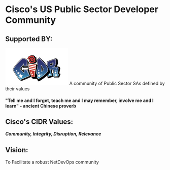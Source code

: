 # Cisco's US Public Sector Developer Community

## Supported BY:
![CIDR](cidr_logo_small.png)  A community of Public Sector SAs defined by their values


#### "Tell me and I forget, teach me and I may remember, involve me and I learn" - ancient Chinese proverb

## Cisco's CIDR Values:

***Community, Integrity, Disruption, Relevance***

## Vision:
To Facilitate a robust NetDevOps community



